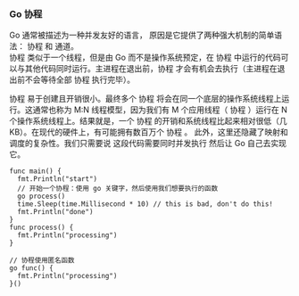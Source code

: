 
### Go 协程
Go 通常被描述为一种并发友好的语言， 原因是它提供了两种强大机制的简单语法： 协程 和 通道。  
协程 类似于一个线程，但是由 Go 而不是操作系统预定，在 协程 中运行的代码可以与其他代码同时运行。主进程在退出前，协程 才会有机会去执行（主进程在退出前不会等待全部 协程 执行完毕）。  

协程 易于创建且开销很小。最终多个 协程 将会在同一个底层的操作系统线程上运行。这通常也称为 M:N 线程模型，因为我们有 M 个应用线程（ 协程 ）运行在 N 个操作系统线程上。结果就是，一个 协程 的开销和系统线程比起来相对很低（几 KB）。在现代的硬件上，有可能拥有数百万个 协程 。
此外，这里还隐藏了映射和调度的复杂性。我们只需要说 这段代码需要同时并发执行 然后让 Go 自己去实现它。

```golang
func main() {
  fmt.Println("start")
  // 开始一个协程：使用 go 关键字，然后使用我们想要执行的函数
  go process()
  time.Sleep(time.Millisecond * 10) // this is bad, don't do this!
  fmt.Println("done")
}
func process() {
  fmt.Println("processing")
}

// 协程使用匿名函数
go func() {
  fmt.Println("processing")
}()
```

